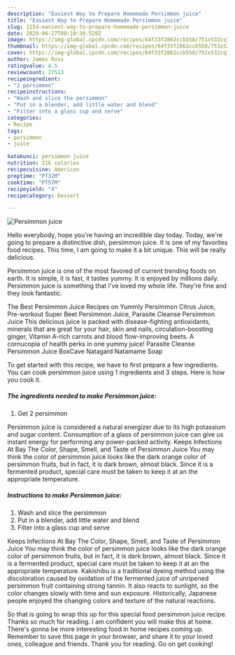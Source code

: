 ```yaml
---
description: "Easiest Way to Prepare Homemade Persimmon juice"
title: "Easiest Way to Prepare Homemade Persimmon juice"
slug: 1154-easiest-way-to-prepare-homemade-persimmon-juice
date: 2020-06-27T00:10:39.528Z
image: https://img-global.cpcdn.com/recipes/64f33f2862ccb558/751x532cq70/persimmon-juice-recipe-main-photo.jpg
thumbnail: https://img-global.cpcdn.com/recipes/64f33f2862ccb558/751x532cq70/persimmon-juice-recipe-main-photo.jpg
cover: https://img-global.cpcdn.com/recipes/64f33f2862ccb558/751x532cq70/persimmon-juice-recipe-main-photo.jpg
author: James Ross
ratingvalue: 4.5
reviewcount: 27513
recipeingredient:
- "2 persimmon"
recipeinstructions:
- "Wash and slice the persimmon"
- "Put in a blender, add little water and blend"
- "Filter into a glass cup and serve"
categories:
- Recipe
tags:
- persimmon
- juice

katakunci: persimmon juice 
nutrition: 216 calories
recipecuisine: American
preptime: "PT32M"
cooktime: "PT57M"
recipeyield: "4"
recipecategory: Dessert

---
```



![Persimmon juice](https://img-global.cpcdn.com/recipes/64f33f2862ccb558/751x532cq70/persimmon-juice-recipe-main-photo.jpg)

Hello everybody, hope you're having an incredible day today. Today, we're going to prepare a distinctive dish, persimmon juice. It is one of my favorites food recipes. This time, I am going to make it a bit unique. This will be really delicious.

Persimmon juice is one of the most favored of current trending foods on earth. It is simple, it is fast, it tastes yummy. It is enjoyed by millions daily. Persimmon juice is something that I've loved my whole life. They're fine and they look fantastic.

The Best Persimmon Juice Recipes on Yummly Persimmon Citrus Juice, Pre-workout Super Beet Persimmon Juice, Parasite Cleanse Persimmon Juice This delicious juice is packed with disease-fighting antioxidants, minerals that are great for your hair, skin and nails, circulation-boosting ginger, Vitamin A-rich carrots and blood flow-improving beets. A cornucopia of health perks in one yummy juice! Parasite Cleanse Persimmon Juice BoxCave Natagard Natamame Soap


To get started with this recipe, we have to first prepare a few ingredients. You can cook persimmon juice using 1 ingredients and 3 steps. Here is how you cook it.

<!--inarticleads1-->

##### The ingredients needed to make Persimmon juice:

1. Get 2 persimmon


Persimmon juice is considered a natural energizer due to its high potassium and sugar content. Consumption of a glass of persimmon juice can give us instant energy for performing any power-packed activity. Keeps Infections At Bay The Color, Shape, Smell, and Taste of Persimmon Juice You may think the color of persimmon juice looks like the dark orange color of persimmon fruits, but in fact, it is dark brown, almost black. Since it is a fermented product, special care must be taken to keep it at an the appropriate temperature. 

<!--inarticleads2-->

##### Instructions to make Persimmon juice:

1. Wash and slice the persimmon
1. Put in a blender, add little water and blend
1. Filter into a glass cup and serve


Keeps Infections At Bay The Color, Shape, Smell, and Taste of Persimmon Juice You may think the color of persimmon juice looks like the dark orange color of persimmon fruits, but in fact, it is dark brown, almost black. Since it is a fermented product, special care must be taken to keep it at an the appropriate temperature. Kakishibu is a traditional dyeing method using the discoloration caused by oxidation of the fermented juice of unripened persimmon fruit containing strong tannin. It also reacts to sunlight, so the color changes slowly with time and sun exposure. Historically, Japanese people enjoyed the changing colors and texture of the natural reactions. 

So that is going to wrap this up for this special food persimmon juice recipe. Thanks so much for reading. I am confident you will make this at home. There's gonna be more interesting food in home recipes coming up. Remember to save this page in your browser, and share it to your loved ones, colleague and friends. Thank you for reading. Go on get cooking!
